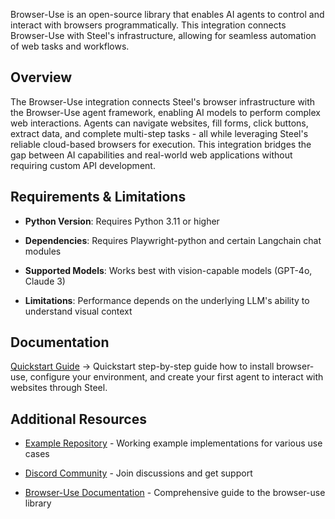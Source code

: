 Browser-Use is an open-source library that enables AI agents to control and interact with browsers programmatically. This integration connects Browser-Use with Steel's infrastructure, allowing for seamless automation of web tasks and workflows.

## Overview
The Browser-Use integration connects Steel's browser infrastructure with the Browser-Use agent framework, enabling AI models to perform complex web interactions. Agents can navigate websites, fill forms, click buttons, extract data, and complete multi-step tasks - all while leveraging Steel's reliable cloud-based browsers for execution. This integration bridges the gap between AI capabilities and real-world web applications without requiring custom API development.

## Requirements & Limitations
- **Python Version**: Requires Python 3.11 or higher

- **Dependencies**: Requires Playwright-python and certain Langchain chat modules

- **Supported Models**: Works best with vision-capable models (GPT-4o, Claude 3)

- **Limitations**: Performance depends on the underlying LLM's ability to understand visual context

## Documentation
[Quickstart Guide](/overview/integrations/browser-use/quickstart) → Quickstart step-by-step guide how to install browser-use, configure your environment, and create your first agent to interact with websites through Steel.

## Additional Resources
- [Example Repository](https://github.com/browser-use/browser-use/tree/main/examples) - Working example implementations for various use cases

- [Discord Community](https://link.browser-use.com/discord) - Join discussions and get support

- [Browser-Use Documentation](https://docs.browser-use.com/) - Comprehensive guide to the browser-use library